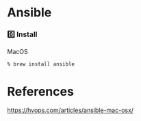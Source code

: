# Ansible


### :zero: Install

MacOS

```
% brew install ansible
```



# References

https://hvops.com/articles/ansible-mac-osx/
